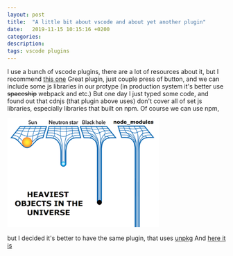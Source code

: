 ```yaml
---
layout: post
title:  "A little bit about vscode and about yet another plugin"
date:   2019-11-15 10:15:16 +0200
categories: 
description: 
tags: vscode plugins
---
```

I use a bunch of vscode plugins, there are a lot of resources about it, but I recommend [this one](https://github.com/Jakobud/vscode-cdnjs)  Great plugin, just couple press of button, and we can include some js libraries in our protype (in production system it's better use ~~spaceship~~ webpack and etc.) But one day I just typed some code, and found out that cdnjs (that plugin above uses) don't cover all of set js libraries, especially libraries that built on npm. Of course we can use npm, 

<img src="/assets/img/npm_hell2.png" alt="npm_hell" width="350"/>

but I decided it's better to have the same plugin, that uses [unpkg](https://unpkg.com/)
And [here it is](https://github.com/imvladikon/vscode-unpkg) 